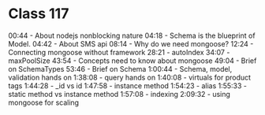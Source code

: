 # Class 117

00:44 - About nodejs nonblocking nature
04:18 - Schema is the blueprint of Model.
04:42 - About SMS api
08:14 - Why do we need mongoose?
12:24 - Connecting mongoose without framework
28:21 - autoIndex
34:07 - maxPoolSize
43:54 - Concepts need to know about mongoose
49:04 - Brief on SchemaTypes
53:46 - Brief on Schema
1:00:44 - Schema, model, validation hands on
1:38:08 - query hands on
1:40:08 - virtuals for product tags
1:44:28 - _id vs id
1:47:58 - instance method
1:54:23 - alias
1:55:33 - static method vs instance method
1:57:08 - indexing
2:09:32 - using mongoose for scaling
